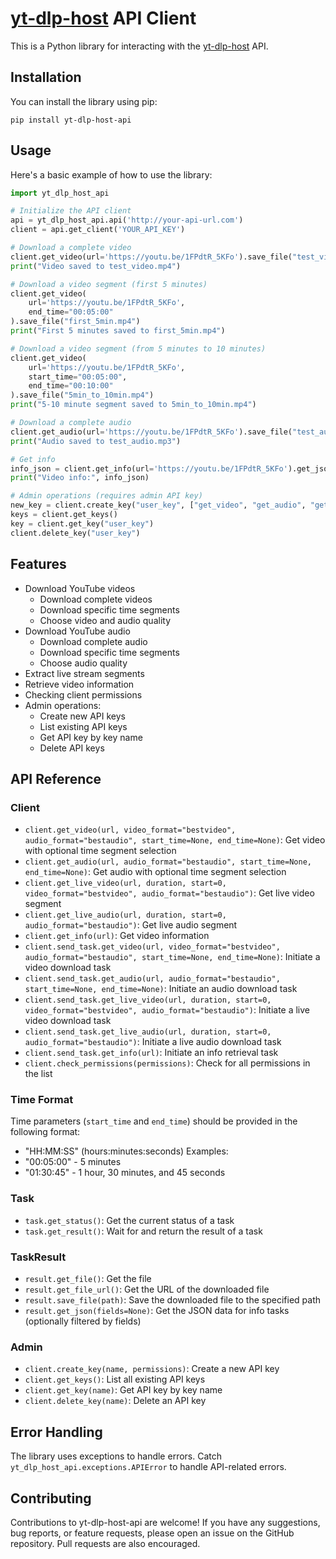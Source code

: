 # [yt-dlp-host](https://github.com/Vasysik/yt-dlp-host) API Client

This is a Python library for interacting with the [yt-dlp-host](https://github.com/Vasysik/yt-dlp-host) API.

## Installation

You can install the library using pip:

```
pip install yt-dlp-host-api
```

## Usage

Here's a basic example of how to use the library:

```python
import yt_dlp_host_api

# Initialize the API client
api = yt_dlp_host_api.api('http://your-api-url.com')
client = api.get_client('YOUR_API_KEY')

# Download a complete video
client.get_video(url='https://youtu.be/1FPdtR_5KFo').save_file("test_video.mp4")
print("Video saved to test_video.mp4")

# Download a video segment (first 5 minutes)
client.get_video(
    url='https://youtu.be/1FPdtR_5KFo',
    end_time="00:05:00"
).save_file("first_5min.mp4")
print("First 5 minutes saved to first_5min.mp4")

# Download a video segment (from 5 minutes to 10 minutes)
client.get_video(
    url='https://youtu.be/1FPdtR_5KFo',
    start_time="00:05:00",
    end_time="00:10:00"
).save_file("5min_to_10min.mp4")
print("5-10 minute segment saved to 5min_to_10min.mp4")

# Download a complete audio
client.get_audio(url='https://youtu.be/1FPdtR_5KFo').save_file("test_audio.mp3")
print("Audio saved to test_audio.mp3")

# Get info
info_json = client.get_info(url='https://youtu.be/1FPdtR_5KFo').get_json(['qualities', 'title'])
print("Video info:", info_json)

# Admin operations (requires admin API key)
new_key = client.create_key("user_key", ["get_video", "get_audio", "get_info"])
keys = client.get_keys()
key = client.get_key("user_key")
client.delete_key("user_key")
```

## Features

- Download YouTube videos
  - Download complete videos
  - Download specific time segments
  - Choose video and audio quality
- Download YouTube audio
  - Download complete audio
  - Download specific time segments
  - Choose audio quality
- Extract live stream segments
- Retrieve video information
- Checking client permissions
- Admin operations:
  - Create new API keys
  - List existing API keys
  - Get API key by key name
  - Delete API keys

## API Reference

### Client

- `client.get_video(url, video_format="bestvideo", audio_format="bestaudio", start_time=None, end_time=None)`: Get video with optional time segment selection
- `client.get_audio(url, audio_format="bestaudio", start_time=None, end_time=None)`: Get audio with optional time segment selection
- `client.get_live_video(url, duration, start=0, video_format="bestvideo", audio_format="bestaudio")`: Get live video segment
- `client.get_live_audio(url, duration, start=0, audio_format="bestaudio")`: Get live audio segment
- `client.get_info(url)`: Get video information
- `client.send_task.get_video(url, video_format="bestvideo", audio_format="bestaudio", start_time=None, end_time=None)`: Initiate a video download task
- `client.send_task.get_audio(url, audio_format="bestaudio", start_time=None, end_time=None)`: Initiate an audio download task
- `client.send_task.get_live_video(url, duration, start=0, video_format="bestvideo", audio_format="bestaudio")`: Initiate a live video download task
- `client.send_task.get_live_audio(url, duration, start=0, audio_format="bestaudio")`: Initiate a live audio download task
- `client.send_task.get_info(url)`: Initiate an info retrieval task
- `client.check_permissions(permissions)`: Check for all permissions in the list

### Time Format

Time parameters (`start_time` and `end_time`) should be provided in the following format:
- "HH:MM:SS" (hours:minutes:seconds)
Examples:
- "00:05:00" - 5 minutes
- "01:30:45" - 1 hour, 30 minutes, and 45 seconds

### Task

- `task.get_status()`: Get the current status of a task
- `task.get_result()`: Wait for and return the result of a task

### TaskResult

- `result.get_file()`: Get the file
- `result.get_file_url()`: Get the URL of the downloaded file
- `result.save_file(path)`: Save the downloaded file to the specified path
- `result.get_json(fields=None)`: Get the JSON data for info tasks (optionally filtered by fields)

### Admin

- `client.create_key(name, permissions)`: Create a new API key
- `client.get_keys()`: List all existing API keys
- `client.get_key(name)`: Get API key by key name
- `client.delete_key(name)`: Delete an API key

## Error Handling

The library uses exceptions to handle errors. Catch `yt_dlp_host_api.exceptions.APIError` to handle API-related errors.

## Contributing

Contributions to yt-dlp-host-api are welcome! If you have any suggestions, bug reports, or feature requests, please open an issue on the GitHub repository. Pull requests are also encouraged.
